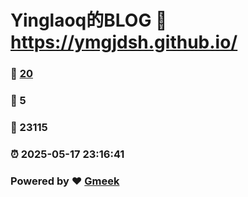 # Yinglaoq的BLOG :link: https://ymgjdsh.github.io/ 
### :page_facing_up: [20](https://ymgjdsh.github.io//tag.html) 
### :speech_balloon: 5 
### :hibiscus: 23115 
### :alarm_clock: 2025-05-17 23:16:41 
### Powered by :heart: [Gmeek](https://github.com/Meekdai/Gmeek)
